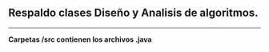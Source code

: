 
## Respaldo clases Diseño y Analisis de algoritmos.



---
**Carpetas /src contienen los archivos .java**


